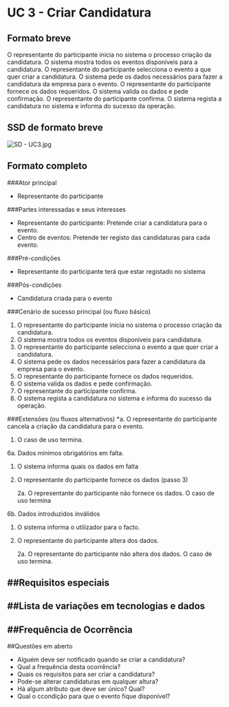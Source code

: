 # UC 3 - Criar Candidatura

##	Formato breve
O representante do participante inicia no sistema o processo criação da candidatura.
O sistema mostra todos os eventos disponíveis para a candidatura.
O representante do participante selecciona o evento a que quer criar a candidatura.
O sistema pede os dados necessários para fazer a candidatura da empresa para o evento.
O representante do participante fornece os dados requeridos.
O sistema valida os dados e pede confirmação.
O representante do participante confirma.
O sistema regista a candidatura no sistema e informa do sucesso da operação.

##	SSD de formato breve

![SD - UC3.jpg](https://bitbucket.org/repo/goXzaB/images/3110758728-SD%20-%20UC3.jpg)
 
##	Formato completo
###Ator principal
* Representante do participante


###Partes interessadas e seus interesses
* Representante do participante: Pretende criar a candidatura para o evento.
* Centro de eventos: Pretende ter registo das candidaturas para cada evento.

###Pré-condições
* Representante do participante terá que estar registado no sistema


###Pós-condições
* Candidatura criada para o evento


###Cenário de sucesso principal (ou fluxo básico)
1. O representante do participante inicia no sistema o processo criação da candidatura.
2. O sistema mostra todos os eventos disponíveis para candidatura.
3. O representante do participante selecciona o evento a que quer criar a candidatura.
4. O sistema pede os dados necessários para fazer a candidatura da empresa para o evento.
5. O representante do participante fornece os dados requeridos.
6. O sistema valida os dados e pede confirmação.
7. O representante do participante confirma.
8. O sistema regista a candidatura no sistema e informa do sucesso da operação.


###Extensões (ou fluxos alternativos)
*a. O representante do participante cancela a criação da candidatura para o evento.

1. O caso de uso termina.

6a. Dados mínimos obrigatórios em falta.

1. O sistema informa quais os dados em falta

2. O representante do participante fornece os dados (passo 3)

	2a. O representante do participante não fornece os dados. O caso de uso termina

6b. Dados introduzidos inválidos	

1. O sistema informa o utilizador para o facto.

2. O representante do participante altera dos dados.

	2a. O representante do participante não altera dos dados. O caso de uso termina.

##Requisitos especiais
-

##Lista de variações em tecnologias e dados
-

##Frequência de Ocorrência
-

##Questões em aberto
* Alguém deve ser notificado quando se criar a candidatura? 
* Qual a frequência desta ocorrência?
* Quais os requisitos para ser criar a candidatura?
* Pode-se alterar candidaturas em qualquer altura?
* Há algum atributo que deve ser único? Qual?
* Qual o ccondição para que o evento fique disponível?